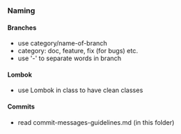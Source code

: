### Naming

#### Branches
- use category/name-of-branch
- category: doc, feature, fix (for bugs) etc.
- use '-' to separate words in branch

#### Lombok
- use Lombok in class to have clean classes

#### Commits
- read commit-messages-guidelines.md (in this folder)